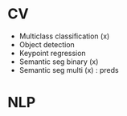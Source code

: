 # CV
- Multiclass classification (x)
- Object detection
- Keypoint regression
- Semantic seg binary (x)
- Semantic seg multi (x) : preds


# NLP
